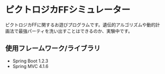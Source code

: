 # ピクトロジカFFシミュレーター
ピクトロジカFFに関するお遊びプログラムです。遺伝的アルゴリズムや動的計画法で最強パーティを洗い出すことはできるのか、実験中です。

## 使用フレームワーク/ライブラリ
- Spring Boot 1.2.3
- Spring MVC 4.1.6
